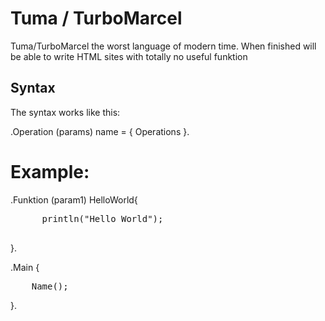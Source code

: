 # Tuma / TurboMarcel
Tuma/TurboMarcel the worst language of modern time.
When finished will be able to write HTML sites with totally no useful funktion

## Syntax
The syntax works like this:

.Operation (params) name = {
  Operations
}.

# Example:
  .Funktion (param1) HelloWorld{  
  <pre>
      println("Hello World");  
  </pre>
  }.

.Main {  
<pre>
    Name();  
</pre>
}.
